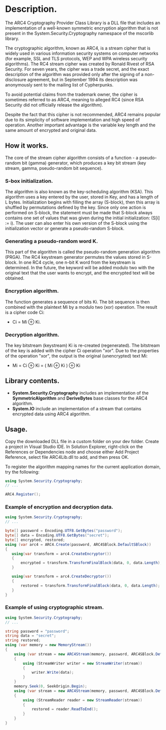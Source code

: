 # Description.
The ARC4 Cryptography Provider Class Library is a DLL file that includes an implementation of a well-known symmetric encryption algorithm that is not present in the System.Security.Cryptography namespace of the mscorlib library.

The cryptographic algorithm, known as ARC4, is a stream cipher that is widely used in various information security systems on computer networks (for example, SSL and TLS protocols, WEP and WPA wireless security algorithms).
The RC4 stream cipher was created by Ronald Rivest of RSA Security. For seven years, the cipher was a trade secret, and the exact description of the algorithm was provided only after the signing of a non-disclosure agreement, but in September 1994 its description was anonymously sent to the mailing list of Cypherpunks.

To avoid potential claims from the trademark owner, the cipher is sometimes referred to as ARC4, meaning to alleged RC4 (since RSA Security did not officially release the algorithm).

Despite the fact that this cipher is not recommended, ARC4 remains popular due to its simplicity of software implementation and high speed of operation. Another important advantage is the variable key length and the same amount of encrypted and original data. 

## How it works.
The core of the stream cipher algorithm consists of a function - a pseudo-random bit (gamma) generator, which produces a key bit stream (key stream, gamma, pseudo-random bit sequence). 

### S-box initialization.
The algorithm is also known as the key-scheduling algorithm (KSA). This algorithm uses a key entered by the user, stored in Key, and has a length of L bytes. Initialization begins with filling the array (S-block), then this array is shuffled by permutations defined by the key. Since only one action is performed on S-block, the statement must be made that S-block always contains one set of values that was given during the initial initialization: (S[i] := i).
The user can also enter his own version of the S-block using the initialization vector or generate a pseudo-random S-block.

### Generating a pseudo-random word K.
This part of the algorithm is called the pseudo-random generation algorithm (PRGA). The RC4 keystream generator permutes the values stored in S-block. In one RC4 cycle, one n-bit K word from the keystream is determined. In the future, the keyword will be added modulo two with the original text that the user wants to encrypt, and the encrypted text will be obtained. 

### Encryption algorithm.
The function generates a sequence of bits Ki.
The bit sequence is then combined with the plaintext Mi by a modulo two (xor) operation. The result is a cipher code Ci: 

- Ci = Mi ⊕ Ki.

### Decryption algorithm.
The key bitstream (keystream) Ki is re-created (regenerated).
The bitstream of the key is added with the cipher Ci operation "xor". Due to the properties of the operation "xor", the output is the original (unencrypted) text Mi: 

- Mi = Ci ⊕ Ki = ( Mi ⊕ Ki ) ⊕ Ki

## Library contents.
- **System.Security.Cryptography** includes an implementation of the **SymmetricAlgorithm** and **DeriveBytes** base classes for the ARC4 algorithm.
- **System.IO** include an implementation of a stream that contains encrypted data using ARC4 algorithm.

## Usage.
Copy the downloaded DLL file in a custom folder on your dev folder. Create a project in Visual Studio IDE. In Solution Explorer, right-click on the References or Dependencies node and choose either Add Project Reference, select file ARC4Lib.dll to add, and then press OK.  

To register the algorithm mapping names for the current application domain, try the following:
```csharp
using System.Security.Cryptography;
// ...

ARC4.Register();
```
### Example of encryption and decryption data.
 ```csharp
using System.Security.Cryptography;
// ...

byte[] password = Encoding.UTF8.GetBytes("password");
byte[] data = Encoding.UTF8.GetBytes("secret");
byte[] encrypted, restored;
using (var arc4 = ARC4.Create(password, ARC4SBlock.DefaultSBlock))
{
    using(var transform = arc4.CreateEncryptor())
    {
        encrypted = transform.TransformFinalBlock(data, 0, data.Length);
    }

    using(var transform = arc4.CreateDecryptor())
    {
        restored = transform.TransformFinalBlock(data, 0, data.Length);
    }
}
```
### Example of using cryptographic stream.
```csharp
using System.Security.Cryptography;
// ...

string password = "password";
string data = "secret";
string restored;
using (var memory = new MemoryStream())
{
    using (var stream = new ARC4Stream(memory, password, ARC4SBlock.DefaultSBlock))
    {
        using (StreamWriter writer = new StreamWriter(stream))
        {
            writer.Write(data);
        }
    }
    memory.Seek(0, SeekOrigin.Begin);
    using (var stream = new ARC4Stream(memory, password, ARC4SBlock.DefaultSBlock))
    {
        using (StreamReader reader = new StreamReader(stream))
        {
            restored = reader.ReadToEnd();
        }
    }
}

```
